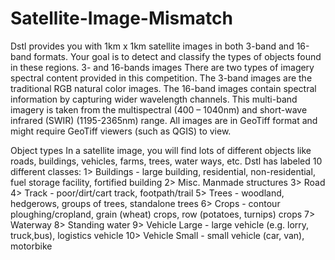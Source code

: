 # Satellite-Image-Mismatch

Dstl provides you with 1km x 1km satellite images in both 3-band and 16-band formats. Your goal is to detect and classify the types of objects found in these regions. 3- and 16-bands images There are two types of imagery spectral content provided in this competition. The 3-band images are the traditional RGB natural color images. The 16-band images contain spectral information by capturing wider wavelength channels. This multi-band imagery is taken from the multispectral (400 – 1040nm) and short-wave infrared (SWIR) (1195-2365nm) range. All images are in GeoTiff format and might require GeoTiff viewers (such as QGIS) to view.

Object types In a satellite image, you will find lots of different objects like roads, buildings, vehicles, farms, trees, water ways, etc. Dstl has labeled 10 different classes: 1> Buildings - large building, residential, non-residential, fuel storage facility, fortified building 
2> Misc. Manmade structures 
3> Road 
4> Track - poor/dirt/cart track, footpath/trail 
5> Trees - woodland, hedgerows, groups of trees, standalone trees 
6> Crops - contour ploughing/cropland, grain (wheat) crops, row (potatoes, turnips) crops 
7> Waterway 
8> Standing water 
9> Vehicle Large - large vehicle (e.g. lorry, truck,bus), logistics vehicle 
10> Vehicle Small - small vehicle (car, van), motorbike
